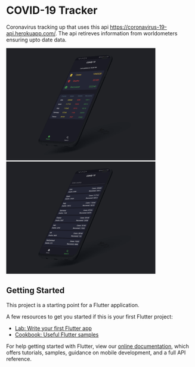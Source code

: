 # COVID-19 Tracker

Coronavirus tracking up that uses this api https://coronavirus-19-api.herokuapp.com/.
The api retireves information from worldometers ensuring upto date data.

<img src = "assets/screen1.png" width = "400"> <img src = "assets/screen2.png" width = "400">

## Getting Started

This project is a starting point for a Flutter application.

A few resources to get you started if this is your first Flutter project:

- [Lab: Write your first Flutter app](https://flutter.dev/docs/get-started/codelab)
- [Cookbook: Useful Flutter samples](https://flutter.dev/docs/cookbook)

For help getting started with Flutter, view our
[online documentation](https://flutter.dev/docs), which offers tutorials,
samples, guidance on mobile development, and a full API reference.
